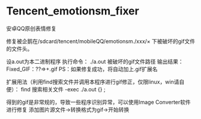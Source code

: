 # Tencent_emotionsm_fixer
安卓QQ原创表情修复

修复被企鹅在/sdcard/tencent/mobileQQ/emotionsm./xxx/× 下被破坏的gif文件的文件头。

设a.out为本二进制程序
执行命令： ./a.out 被破坏的gif文件路径 
输出结果： Fixed_GIF：??=>+.gif
PS：如果修复成功，将自动加上.gif扩展名

扩展用法（利用find搜索文件并调用本程序进行gif修正，仅限linux，win请自便）：
find 搜索相关文件 -exec ./a.out {} \;

得到的gif是非常规的，导致一些程序识别异常，可以使用Image Converter软件进行修复
添加图片源文件->转换格式为gif->开始转换
